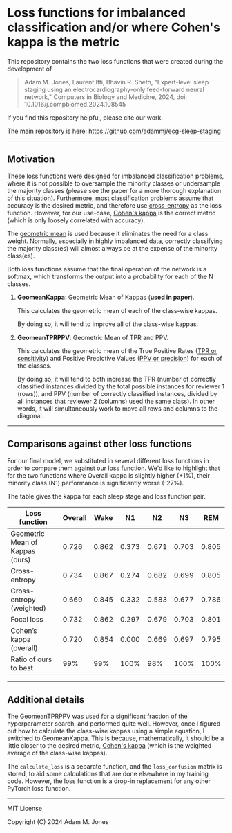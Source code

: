 # Loss functions for imbalanced classification and/or where Cohen's kappa is the metric

This repository contains the two loss functions that were created during the development of

> Adam M. Jones, Laurent Itti, Bhavin R. Sheth, "Expert-level sleep staging using an electrocardiography-only feed-forward neural network," Computers in Biology and Medicine, 2024, doi: 10.1016/j.compbiomed.2024.108545

If you find this repository helpful, please cite our work.

The main repository is here: <https://github.com/adammj/ecg-sleep-staging>

---

## Motivation

These loss functions were designed for imbalanced classification problems, where it is not possible to oversample the minority classes or undersample the majority classes (please see the paper for a more thorough explanation of this situation). Furthermore, most classification problems assume that accuracy is the desired metric, and therefore use [cross-entropy](https://en.wikipedia.org/wiki/Cross-entropy#Cross-entropy_loss_function_and_logistic_regression) as the loss function. However, for our use-case, [Cohen's kappa](https://en.wikipedia.org/wiki/Cohen%27s_kappa) is the correct metric (which is only loosely correlated with accuracy).

The [geometric mean](https://en.wikipedia.org/wiki/Geometric_mean) is used because it eliminates the need for a class weight. Normally, especially in highly imbalanced data, correctly classifying the majority class(es) will almost always be at the expense of the minority class(es).

Both loss functions assume that the final operation of the network is a softmax, which transforms the output into a probability for each of the N classes.

1. **GeomeanKappa**: Geometric Mean of Kappas (**used in paper**).

   This calculates the geometric mean of each of the class-wise kappas.

   By doing so, it will tend to improve all of the class-wise kappas.

2. **GeomeanTPRPPV**: Geometric Mean of TPR and PPV.

   This calculates the geometric mean of the True Positive Rates ([TPR or sensitivity](https://en.wikipedia.org/wiki/Sensitivity_and_specificity)) and Positive Predictive Values ([PPV or precision](https://en.wikipedia.org/wiki/Positive_and_negative_predictive_values)) for each of the classes.

   By doing so, it will tend to both increase the TPR (number of correctly classified instances divided by the total possible instances for reviewer 1 (rows)), and PPV (number of correctly classified instances, divided by all instances that reviewer 2 (columns) used the same class). In other words, it will simultaneously work to move all rows and columns to the diagonal.

---

## Comparisons against other loss functions

For our final model, we substituted in several different loss functions in order to compare them against our loss function. We'd like to highlight that for the two functions where Overall kappa is slightly higher (+1%), their minority class (N1) performance is significantly worse (-27%).

The table gives the kappa for each sleep stage and loss function pair.

| Loss function                   | Overall | Wake  | N1    | N2    | N3    | REM   |
| ------------------------------- | ------- | ----- | ----- | ----- | ----- | ----- |
| Geometric Mean of Kappas (ours) | 0.726   | 0.862 | 0.373 | 0.671 | 0.703 | 0.805 |
| Cross-entropy                   | 0.734   | 0.867 | 0.274 | 0.682 | 0.699 | 0.805 |
| Cross-entropy (weighted)        | 0.669   | 0.845 | 0.332 | 0.583 | 0.677 | 0.786 |
| Focal loss                      | 0.732   | 0.862 | 0.297 | 0.679 | 0.703 | 0.801 |
| Cohen’s kappa (overall)         | 0.720   | 0.854 | 0.000 | 0.669 | 0.697 | 0.795 |
| Ratio of ours to best           | 99%     | 99%   | 100%  | 98%   | 100%  | 100%  |

---

## Additional details

The GeomeanTPRPPV was used for a significant fraction of the hyperparameter search, and performed quite well. However, once I figured out how to calculate the class-wise kappas using a simple equation, I switched to GeomeanKappa. This is because, mathematically, it should be a little closer to the desired metric, [Cohen's kappa](https://en.wikipedia.org/wiki/Cohen%27s_kappa) (which is the weighted average of the class-wise kappas).

The `calculate_loss` is a separate function, and the `loss_confusion` matrix is stored, to aid some calculations that are done elsewhere in my training code. However, the loss function is a drop-in replacement for any other PyTorch loss function.

---

MIT License

Copyright (C) 2024 Adam M. Jones
